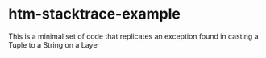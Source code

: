 # htm-stacktrace-example
This is a minimal set of code that replicates an exception found in casting a Tuple to a String on a Layer
